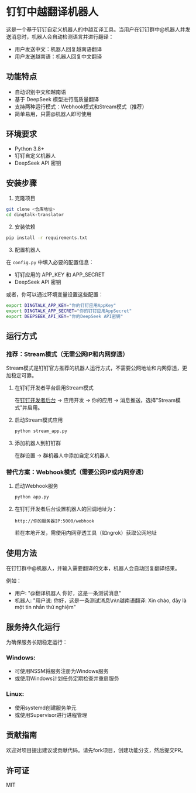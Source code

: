 # 钉钉中越翻译机器人

这是一个基于钉钉自定义机器人的中越互译工具。当用户在钉钉群中@机器人并发送消息时，机器人会自动检测语言并进行翻译：
- 用户发送中文：机器人回复越南语翻译
- 用户发送越南语：机器人回复中文翻译

## 功能特点

- 自动识别中文和越南语
- 基于 DeepSeek 模型进行高质量翻译
- 支持两种运行模式：Webhook模式和Stream模式（推荐）
- 简单易用，只需@机器人即可使用

## 环境要求

- Python 3.8+
- 钉钉自定义机器人
- DeepSeek API 密钥

## 安装步骤

1. 克隆项目
```bash
git clone <仓库地址>
cd dingtalk-translator
```

2. 安装依赖
```bash
pip install -r requirements.txt
```

3. 配置机器人

在 `config.py` 中填入必要的配置信息：
- 钉钉应用的 APP_KEY 和 APP_SECRET
- DeepSeek API 密钥

或者，你可以通过环境变量设置这些配置：
```bash
export DINGTALK_APP_KEY="你的钉钉应用AppKey"
export DINGTALK_APP_SECRET="你的钉钉应用AppSecret"
export DEEPSEEK_API_KEY="你的DeepSeek API密钥"
```

## 运行方式

### 推荐：Stream模式（无需公网IP和内网穿透）

Stream模式是钉钉官方推荐的机器人运行方式，不需要公网地址和内网穿透，更加稳定可靠。

1. 在钉钉开发者平台启用Stream模式

   在[钉钉开发者后台](https://open-dev.dingtalk.com/) -> 应用开发 -> 你的应用 -> 消息推送，选择"Stream模式"并启用。

2. 启动Stream模式应用
   ```bash
   python stream_app.py
   ```

3. 添加机器人到钉钉群

   在群设置 -> 群机器人中添加自定义机器人

### 替代方案：Webhook模式（需要公网IP或内网穿透）

1. 启动Webhook服务
   ```bash
   python app.py
   ```

2. 在钉钉开发者后台设置机器人的回调地址为：
   ```
   http://你的服务器IP:5000/webhook
   ```
   
   若在本地开发，需使用内网穿透工具（如ngrok）获取公网地址

## 使用方法

在钉钉群中@机器人，并输入需要翻译的文本，机器人会自动回复翻译结果。

例如：
- 用户: "@翻译机器人 你好，这是一条测试消息"
- 机器人: "用户说: 你好，这是一条测试消息\n\n越南语翻译: Xin chào, đây là một tin nhắn thử nghiệm"

## 服务持久化运行

为确保服务长期稳定运行：

### Windows:
- 可使用NSSM将服务注册为Windows服务
- 或使用Windows计划任务定期检查并重启服务

### Linux:
- 使用systemd创建服务单元
- 或使用Supervisor进行进程管理

## 贡献指南

欢迎对项目提出建议或贡献代码。请先fork项目，创建功能分支，然后提交PR。

## 许可证

MIT 